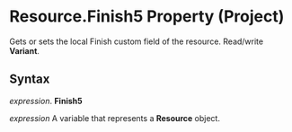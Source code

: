 
# Resource.Finish5 Property (Project)

Gets or sets the local Finish custom field of the resource. Read/write  **Variant**.


## Syntax

 _expression_. **Finish5**

 _expression_ A variable that represents a **Resource** object.

